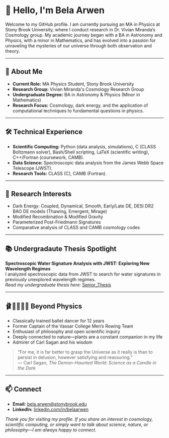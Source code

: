 # 👋 Hello, I'm Bela Arwen

Welcome to my GitHub profile. I am currently pursuing an MA in Physics at Stony Brook University, where I conduct research in Dr. Vivian Miranda’s Cosmology group. My academic journey began with a BA in Astronomy and Physics, with a minor in Mathematics, and has evolved into a passion for unraveling the mysteries of our universe through both observation and theory.

---

## 🔭 About Me

- **Current Role:** MA Physics Student, Stony Brook University  
- **Research Group:** Vivian Miranda's Cosmology Research Group  
- **Undergraduate Degree:** BA in Astronomy & Physics (Minor in Mathematics)  
- **Research Focus:** Cosmology, dark energy, and the application of computational techniques to fundamental questions in physics.

---

## 🛠 Technical Experience

- **Scientific Computing:** Python (data analysis, simulations), C (CLASS Boltzmann solver), Bash/Shell scripting, LaTeX (scientific writing), C++/Fortran (coursework, CAMB).
- **Data Science:** Spectroscopic data analysis from the James Webb Space Telescope (JWST). 
- **Research Tools:** CLASS (C), CAMB (Fortran).

---

## 🌌 Research Interests

- Dark Energy: Coupled, Dynamical, Smooth, Early/Late DE, DESI DR2 BAO DE models (Thawing, Emergent, Mirage)
- Modified Recombination & Modified Gravity
- Parameterized Post-Friedmann Signatures
- Comparative analysis of CLASS and CAMB cosmology codes

---

## 📚 Undergradaute Thesis Spotlight

**Spectroscopic Water Signature Analysis with JWST: Exploring New Wavelength Regimes**  
I analyzed spectroscopic data from JWST to search for water signatures in previously unexplored wavelength regimes.  
_Read my undergraduate thesis here:_ [Senior_Thesis](https://github.com/Bela-Arwen/Senior_Thesis)

---

## 🩰🚣🧐🌱🪻 Beyond Physics

- Classically trained ballet dancer for 12 years
- Former Captain of the Vassar College Men’s Rowing Team
- Enthusiast of philosophy and open scientific inquiry
- Deeply connected to nature—plants are a constant companion in my life
- Admirer of Carl Sagan and his wisdom

> “For me, it is far better to grasp the Universe as it really is than to persist in delusion, however satisfying and reassuring.”  
> — Carl Sagan, _The Demon-Haunted World: Science as a Candle in the Dark_

---

## 📫 Connect

- **Email:** bela.arwen@stonybrook.edu  
- **LinkedIn:** [linkedin.com/in/belaarwen](https://www.linkedin.com/in/belaarwen/)

<!---

## 📊 GitHub Stats

![GitHub Stats](https://github-readme-stats.vercel.app/api?username=Bela-Arwen-SBU&show_icons=true&hide_title=true)

--->

_Thank you for visiting my profile. If you share an interest in cosmology, scientific computing, or simply want to talk about science, nature, or philosophy—I am always happy to connect._

